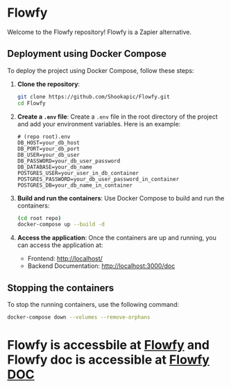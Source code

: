# Flowfy

Welcome to the Flowfy repository! Flowfy is a Zapier alternative.

## Deployment using Docker Compose

To deploy the project using Docker Compose, follow these steps:

1. **Clone the repository**:
    ```bash
    git clone https://github.com/Shookapic/Flowfy.git
    cd Flowfy
    ```

2. **Create a `.env` file**:
    Create a `.env` file in the root directory of the project and add your environment variables. Here is an example:
    ```env
    # (repo root).env
    DB_HOST=your_db_host
    DB_PORT=your_db_port
    DB_USER=your_db_user
    DB_PASSWORD=your_db_user_password
    DB_DATABASE=your_db_name
    POSTGRES_USER=your_user_in_db_container
    POSTGRES_PASSWORD=your_db_user_password_in_container
    POSTGRES_DB=your_db_name_in_container
    ```

3. **Build and run the containers**:
    Use Docker Compose to build and run the containers:
    ```bash
    (cd root repo)
    docker-compose up --build -d
    ```

4. **Access the application**:
    Once the containers are up and running, you can access the application at:
    - Frontend: [http://localhost/](http://localhost/)
    - Backend Documentation: [http://localhost:3000/doc](http://localhost:3000/doc)

## Stopping the containers

To stop the running containers, use the following command:
```bash
docker-compose down --volumes --remove-orphans
```

# Flowfy is accessbile at [Flowfy](http://flowfy.duckdns.org) and Flowfy doc is accessible at [Flowfy DOC](http://flowfy.duckdns.org:3000/doc) 
